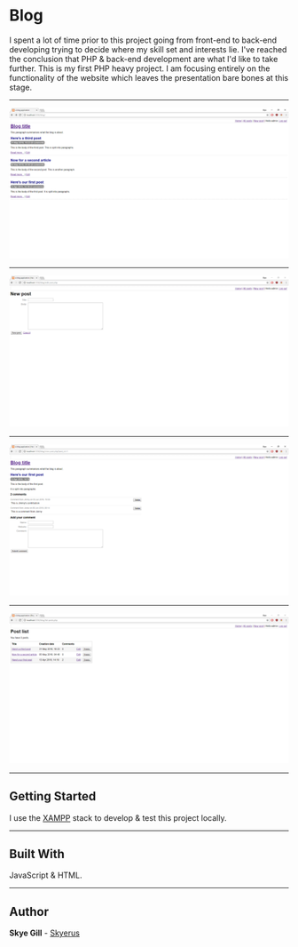 # Blog

I spent a lot of time prior to this project going from front-end to back-end developing trying to decide where my skill set and interests lie.
I've reached the conclusion that PHP & back-end development are what I'd like to take further. This is my first PHP heavy project.
I am focusing entirely on the functionality of the website which leaves the presentation bare bones at this stage.

---

![Blog](screenshots/blog_1.png "Home")

---

![Blog](screenshots/blog_2.png "New post")

---

![Blog](screenshots/blog_3.png "View post")

---

![Blog](screenshots/blog_4.png "Table of all posts")

---

## Getting Started

I use the [XAMPP](https://www.apachefriends.org/index.html) stack to develop & test this project locally.

---

## Built With

JavaScript & HTML.

---

## Author

**Skye Gill** - [Skyerus](https://github.com/Skyerus)
